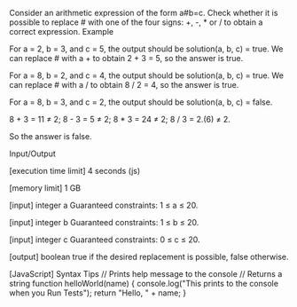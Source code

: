 Consider an arithmetic expression of the form a#b=c. Check whether it is possible to replace # with one of the four signs: +, -, * or / to obtain a correct expression.
Example


For a = 2, b = 3, and c = 5, the output should be
solution(a, b, c) = true.
We can replace # with a + to obtain 2 + 3 = 5, so the answer is true.


For a = 8, b = 2, and c = 4, the output should be
solution(a, b, c) = true.
We can replace # with a / to obtain 8 / 2 = 4, so the answer is true.


For a = 8, b = 3, and c = 2, the output should be
solution(a, b, c) = false.

8 + 3 = 11 ≠ 2;
8 - 3 = 5 ≠ 2;
8 * 3 = 24 ≠ 2;
8 / 3 = 2.(6) ≠ 2.

So the answer is false.


Input/Output


[execution time limit] 4 seconds (js)


[memory limit] 1 GB


[input] integer a
Guaranteed constraints:
1 ≤ a ≤ 20.


[input] integer b
Guaranteed constraints:
1 ≤ b ≤ 20.


[input] integer c
Guaranteed constraints:
0 ≤ c ≤ 20.


[output] boolean
true if the desired replacement is possible, false otherwise.


[JavaScript] Syntax Tips
// Prints help message to the console
// Returns a string
function helloWorld(name) {
    console.log("This prints to the console when you Run Tests");
    return "Hello, " + name;
}


